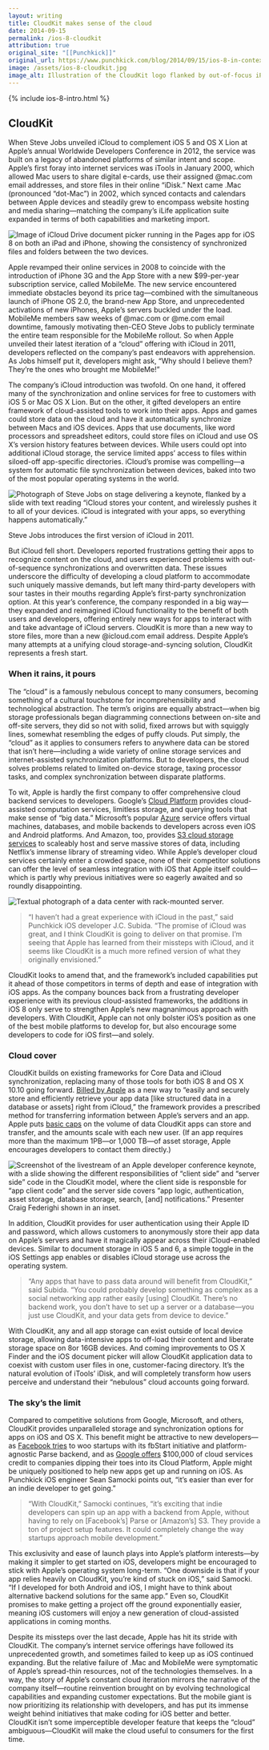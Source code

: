 ```yaml
---
layout: writing
title: CloudKit makes sense of the cloud
date: 2014-09-15
permalink: /ios-8-cloudkit
attribution: true
original_site: "[[Punchkick]]"
original_url: https://www.punchkick.com/blog/2014/09/15/ios-8-in-context-cloudkit-makes-sense-of-the-cloud
image: /assets/ios-8-cloudkit.jpg
image_alt: Illustration of the CloudKit logo flanked by out-of-focus iPhone screenshots, tiled at an isometric angle.
---
```


{% include ios-8-intro.html %}

## CloudKit

When Steve Jobs unveiled iCloud to complement iOS 5 and OS X Lion at Apple’s annual Worldwide Developers Conference in 2012, the service was built on a legacy of abandoned platforms of similar intent and scope. Apple’s first foray into internet services was iTools in January 2000, which allowed Mac users to share digital e-cards, use their assigned @mac.com email addresses, and store files in their online “iDisk.” Next came .Mac (pronounced “dot-Mac”) in 2002, which synced contacts and calendars between Apple devices and steadily grew to encompass website hosting and media sharing—matching the company’s iLife application suite expanded in terms of both capabilities and marketing import.

![Image of iCloud Drive document picker running in the Pages app for iOS 8 on both an iPad and iPhone, showing the consistency of synchronized files and folders between the two devices.](../assets/cloudkit-icloud-drive.png)

Apple revamped their online services in 2008 to coincide with the introduction of iPhone 3G and the App Store with a new $99-per-year subscription service, called MobileMe. The new service encountered immediate obstacles beyond its price tag—combined with the simultaneous launch of iPhone OS 2.0, the brand-new App Store, and unprecedented activations of new iPhones, Apple’s servers buckled under the load. MobileMe members saw weeks of @mac.com or @me.com email downtime, famously motivating then-CEO Steve Jobs to publicly terminate the entire team responsible for the MobileMe rollout. So when Apple unveiled their latest iteration of a “cloud” offering with iCloud in 2011, developers reflected on the company’s past endeavors with apprehension. As Jobs himself put it, developers might ask, “Why should I believe them? They’re the ones who brought me MobileMe!”

The company’s iCloud introduction was twofold. On one hand, it offered many of the synchronization and online services for free to customers with iOS 5 or Mac OS X Lion. But on the other, it gifted developers an entire framework of cloud-assisted tools to work into their apps. Apps and games could store data on the cloud and have it automatically synchronize between Macs and iOS devices. Apps that use documents, like word processors and spreadsheet editors, could store files on iCloud and use OS X’s version history features between devices. While users could opt into additional iCloud storage, the service limited apps’ access to files within siloed-off app-specific directories. iCloud’s promise was compelling—a system for automatic file synchronization between devices, baked into two of the most popular operating systems in the world.

![Photograph of Steve Jobs on stage delivering a keynote, flanked by a slide with text reading “iCloud stores your content, and wirelessly pushes it to all of your devices. iCloud is integrated with your apps, so everything happens automatically.”](../assets/steve-jobs-icloud.jpg)

<div class="caption">Steve Jobs introduces the first version of iCloud in 2011.</div>

But iCloud fell short. Developers reported frustrations getting their apps to recognize content on the cloud, and users experienced problems with out-of-sequence synchronizations and overwritten data. These issues underscore the difficulty of developing a cloud platform to accommodate such uniquely massive demands, but left many third-party developers with sour tastes in their mouths regarding Apple’s first-party synchronization option. At this year’s conference, the company responded in a big way—they expanded and reimagined iCloud functionality to the benefit of both users and developers, offering entirely new ways for apps to interact with and take advantage of iCloud servers. CloudKit is more than a new way to store files, more than a new @icloud.com email address. Despite Apple’s many attempts at a unifying cloud storage-and-syncing solution, CloudKit represents a fresh start.

### When it rains, it pours

The “cloud” is a famously nebulous concept to many consumers, becoming something of a cultural touchstone for incomprehensibility and technological abstraction. The term’s origins are equally abstract—when big storage professionals began diagramming connections between on-site and off-site servers, they did so not with solid, fixed arrows but with squiggly lines, somewhat resembling the edges of puffy clouds. Put simply, the “cloud” as it applies to consumers refers to anywhere data can be stored that isn’t here—including a wide variety of online storage services and internet-assisted synchronization platforms. But to developers, the cloud solves problems related to limited on-device storage, taxing processor tasks, and complex synchronization between disparate platforms.

To wit, Apple is hardly the first company to offer comprehensive cloud backend services to developers. Google’s [Cloud Platform](https://cloud.google.com) provides cloud-assisted computation services, limitless storage, and querying tools that make sense of “big data.” Microsoft’s popular [Azure](https://azure.microsoft.com/en-us/) service offers virtual machines, databases, and mobile backends to developers across even iOS and Android platforms. And Amazon, too, provides [S3 cloud storage services](http://aws.amazon.com/s3/) to scaleably host and serve massive stores of data, including Netflix’s immense library of streaming video. While Apple’s developer cloud services certainly enter a crowded space, none of their competitor solutions can offer the level of seamless integration with iOS that Apple itself could—which is partly why previous initiatives were so eagerly awaited and so roundly disappointing.

![Textual photograph of a data center with rack-mounted server.](../assets/data-center.jpeg)

> “I haven’t had a great experience with iCloud in the past,” said Punchkick iOS developer J.C. Subida. “The promise of iCloud was great, and I think CloudKit is going to deliver on that promise. I’m seeing that Apple has learned from their missteps with iCloud, and it seems like CloudKit is a much more refined version of what they originally envisioned.”

CloudKit looks to amend that, and the framework’s included capabilities put it ahead of those competitors in terms of depth and ease of integration with iOS apps. As the company bounces back from a frustrating developer experience with its previous cloud-assisted frameworks, the additions in iOS 8 only serve to strengthen Apple’s new magnanimous approach with developers. With CloudKit, Apple can not only bolster iOS’s position as one of the best mobile platforms to develop for, but also encourage some developers to code for iOS first—and solely.

### Cloud cover

CloudKit builds on existing frameworks for Core Data and iCloud synchronization, replacing many of those tools for both iOS 8 and OS X 10.10 going forward. [Billed by Apple](https://developer.apple.com/icloud/index.html) as a new way to “easily and securely store and efficiently retrieve your app data \[like structured data in a database or assets] right from iCloud,” the framework provides a prescribed method for transferring information between Apple’s servers and an app. Apple puts [basic caps](https://developer.apple.com/icloud/documentation/cloudkit-storage/) on the volume of data CloudKit apps can store and transfer, and the amounts scale with each new user. (If an app requires more than the maximum 1PB—or 1,000 TB—of asset storage, Apple encourages developers to contact them directly.)

![Screenshot of the livestream of an Apple developer conference keynote, with a slide showing the different responsibilities of “client side” and “server side” code in the CloudKit model, where the client side is responsble for “app client code” and the server side covers “app logic, authentication, asset storage, database storage, search, [and] notifications.” Presenter Craig Federighi shown in an inset.](../assets/cloudkit-keynote.jpg)

In addition, CloudKit provides for user authentication using their Apple ID and password, which allows customers to anonymously store their app data on Apple’s servers and have it magically appear across their iCloud-enabled devices. Similar to document storage in iOS 5 and 6, a simple toggle in the iOS Settings app enables or disables iCloud storage use across the operating system. 

> “Any apps that have to pass data around will benefit from CloudKit,” said Subida. “You could probably develop something as complex as a social networking app rather easily \[using] CloudKit. There’s no backend work, you don’t have to set up a server or a database—you just use CloudKit, and your data gets from device to device.”

With CloudKit, any and all app storage can exist outside of local device storage, allowing data-intensive apps to off-load their content and liberate storage space on 8or 16GB devices. And coming improvements to OS X Finder and the iOS document picker will allow CloudKit application data to coexist with custom user files in one, customer-facing directory. It’s the natural evolution of iTools’ iDisk, and will completely transform how users perceive and understand their “nebulous” cloud accounts going forward.

### The sky’s the limit

Compared to competitive solutions from Google, Microsoft, and others, CloudKit provides unparalleled storage and synchronization options for apps on iOS and OS X. This benefit might be attractive to new developers—as [Facebook tries](/facebook-forever#wearable-platform) to woo startups with its fbStart initiative and platform-agnostic Parse backend, and as [Google offers](http://9to5google.com/2014/09/12/google-is-giving-100k-in-google-cloud-platform-credit-to-startups-through-new-program/) $100,000 of cloud services credit to companies dipping their toes into its Cloud Platform, Apple might be uniquely positioned to help new apps get up and running on iOS. As Punchkick iOS engineer Sean Samocki points out, “it’s easier than ever for an indie developer to get going.”

> “With CloudKit,” Samocki continues, “it’s exciting that indie developers can spin up an app with a backend from Apple, without having to rely on \[Facebook’s] Parse or \[Amazon’s] S3. They provide a ton of project setup features. It could completely change the way startups approach mobile development.”

This exclusivity and ease of launch plays into Apple’s platform interests—by making it simpler to get started on iOS, developers might be encouraged to stick with Apple’s operating system long-term. “One downside is that if your app relies heavily on CloudKit, you’re kind of stuck on iOS,” said Samocki. “If I developed for both Android and iOS, I might have to think about alternative backend solutions for the same app.” Even so, CloudKit promises to make getting a project off the ground exponentially easier, meaning iOS customers will enjoy a new generation of cloud-assisted applications in coming months.

Despite its missteps over the last decade, Apple has hit its stride with CloudKit. The company’s internet service offerings have followed its unprecedented growth, and sometimes failed to keep up as iOS continued expanding. But the relative failure of .Mac and MobileMe were symptomatic of Apple’s spread-thin resources, not of the technologies themselves. In a way, the story of Apple’s constant cloud iteration mirrors the narrative of the company itself—routine reinvention brought on by evolving technological capabilities and expanding customer expectations. But the mobile giant is now prioritizing its relationship with developers, and has put its immense weight behind initiatives that make coding for iOS better and better. CloudKit isn’t some imperceptible developer feature that keeps the “cloud” ambiguous—CloudKit will make the cloud useful to consumers for the first time.
